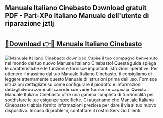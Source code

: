 ## Manuale Italiano Cinebasto Download gratuit PDF - Part-XPo Italiano Manuale dell'utente di riparazione jztlj

# <h2><a href="http://dfgwqm7.blite.top/?on=Manuale+Italiano+Cinebasto">🔗Download 👉🔴 Manuale Italiano Cinebasto</a></h2>

[![Manuale Italiano Cinebasto download](https://i.imgur.com/lujVjoI.png)](http://dfgwqm7.blite.top/?on=Manuale+Italiano+Cinebasto)
Capire il tuo compagno benvenuto nel mondo del tuo nuovo Manuale Italiano Cinebasto! Questa guida spiega le caratteristiche e le funzioni e fornisce importanti istruzioni operative. Per ottenere il massimo dal tuo Manuale Italiano Cinebasto, ti consigliamo di leggere attentamente questo Manuale di istruzioni prima dell'uso. Fornisce istruzioni dettagliate su come configurare il prodotto e informazioni dettagliate su come utilizzare le sue varie funzioni e capacità. Questo Manuale Italiano Cinebasto offre una gamma completa di funzionalità per soddisfare le tue esigenze specifiche. Ci auguriamo che Manuale Italiano Cinebasto ti abbia fornito informazioni preziose per dare il via al tuo nuovo dispositivo. In caso di problemi, contattare il nostro Servizio Clienti.
